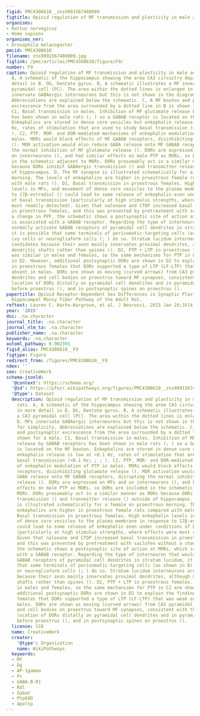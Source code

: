 ```yaml
---
figid: PMC4308610__zns9991567480009
figtitle: Opioid regulation of MF transmission and plasticity in male and female rats
organisms:
- Rattus norvegicus
- Homo sapiens
organisms_ner:
- Drosophila melanogaster
pmcid: PMC4308610
filename: zns9991567480009.jpg
figlink: /pmc/articles/PMC4308610/figure/F9/
number: F9
caption: Opioid regulation of MF transmission and plasticity in male and female rats.
  A, A schematic of the hippocampus showing the area CA3 circuitry depicted in more
  detail in B. DG, Dentate gyrus. B, A schematic illustrates a MF innervating a CA3
  pyramidal cell (PC). The area within the dotted lines is enlarged in C and D. MFs
  innervate GABAergic interneurons but this is not shown in the diagram, for simplicity.
  Abbreviations are explained below the schematic. C, A MF bouton and postsynaptic
  excrescence from the area surrounded by a dotted line in B is shown for a male.
  C1, Basal transmission in males. Inhibition of MF glutamate release by GABAB receptors
  has been shown in male rats (; ) so a GABAB receptor is located on the MF bouton.
  Enkephalins are stored in dense core vesicles but enkephalin release is low at <0.1
  Hz, rates of stimulation that are used to study basal transmission (<0.1 Hz; ; ;
  ). C2, PTP. MOR- and DOR-mediated mechanisms of enkephalin modulation of PTP in
  males. MORs would block effects of MF GABAB receptors, disinhibiting glutamate release
  (). MOR activation would also reduce GABA release onto MF GABAB receptors, disrupting
  the normal inhibition of MF glutamate release (). DORs are expressed on MFs and
  on interneurons (), and had similar effects on male PTP as MORs, so DORs are included
  in the schematic adjacent to MORs. DORs presumably act in a similar manner as MORs
  because DORs inhibit GABAergic transmission () and transmitter release () outside
  of hippocampus. D, The MF synapse is illustrated schematically for a female on proestrous
  morning. The levels of enkephalins are higher in proestrous female rats compared
  with male rats (). D1, Basal transmission in proestrous females. High enkephalin
  levels in MFs, and movement of dense core vesicles to the plasma membrane in response
  to 17β-estradiol () could lead to some release of enkephalin even under conditions
  of basal transmission (particularly at high stimulus strengths, where effects were
  most readily detected). Given that naloxone and CTOP increased basal transmission
  in proestrous females, and this was prevented by pretreatment with saclofen without
  a change in PPF, the schematic shows a postsynaptic site of action at MORs, which
  is associated with a GABAB receptor. Regarding the type of interneuron that would
  normally activate GABAB receptors of pyramidal cell dendrites in stratum lucidum,
  it is possible that some terminals of perisomatic-targeting cells (as shown in B),
  ivy cells or neurogliaform cells (; ) do so. Stratum lucidum interneurons are strong
  candidates because their axon mainly innervates proximal dendrites, although mainly
  dendritic shafts rather than spines (). D2, PTP + LTP in proestrous females. PTP
  was similar in males and females, so the same mechanisms for PTP in C2 are shown
  in D2. However, additional postsynaptic DORs are shown in D2 to explain the finding
  in proestrous females that DORs supported a type of LTP (LF-LTP) that was weak or
  absent in males. DORs are shown as moving (curved arrows) from CA3 pyramidal cells
  dendrites and cell bodies on proestrus toward MF synapses, consistent with the preferential
  location of DORs distally on pyramidal cell dendrites and in pyramidal cell bodies
  before proestrus (), and in postsynaptic spines on proestrus ().
papertitle: Opioid Receptor-Dependent Sex Differences in Synaptic Plasticity in the
  Hippocampal Mossy Fiber Pathway of the Adult Rat.
reftext: Lauren C. Harte-Hargrove, et al. J Neurosci. 2015 Jan 28;35(4):1723-1738.
year: '2015'
doi: .na.character
journal_title: .na.character
journal_nlm_ta: .na.character
publisher_name: .na.character
keywords: .na.character
automl_pathway: 0.902391
figid_alias: PMC4308610__F9
figtype: Figure
redirect_from: /figures/PMC4308610__F9
ndex: ''
seo: CreativeWork
schema-jsonld:
  '@context': https://schema.org/
  '@id': https://pfocr.wikipathways.org/figures/PMC4308610__zns9991567480009.html
  '@type': Dataset
  description: Opioid regulation of MF transmission and plasticity in male and female
    rats. A, A schematic of the hippocampus showing the area CA3 circuitry depicted
    in more detail in B. DG, Dentate gyrus. B, A schematic illustrates a MF innervating
    a CA3 pyramidal cell (PC). The area within the dotted lines is enlarged in C and
    D. MFs innervate GABAergic interneurons but this is not shown in the diagram,
    for simplicity. Abbreviations are explained below the schematic. C, A MF bouton
    and postsynaptic excrescence from the area surrounded by a dotted line in B is
    shown for a male. C1, Basal transmission in males. Inhibition of MF glutamate
    release by GABAB receptors has been shown in male rats (; ) so a GABAB receptor
    is located on the MF bouton. Enkephalins are stored in dense core vesicles but
    enkephalin release is low at <0.1 Hz, rates of stimulation that are used to study
    basal transmission (<0.1 Hz; ; ; ). C2, PTP. MOR- and DOR-mediated mechanisms
    of enkephalin modulation of PTP in males. MORs would block effects of MF GABAB
    receptors, disinhibiting glutamate release (). MOR activation would also reduce
    GABA release onto MF GABAB receptors, disrupting the normal inhibition of MF glutamate
    release (). DORs are expressed on MFs and on interneurons (), and had similar
    effects on male PTP as MORs, so DORs are included in the schematic adjacent to
    MORs. DORs presumably act in a similar manner as MORs because DORs inhibit GABAergic
    transmission () and transmitter release () outside of hippocampus. D, The MF synapse
    is illustrated schematically for a female on proestrous morning. The levels of
    enkephalins are higher in proestrous female rats compared with male rats (). D1,
    Basal transmission in proestrous females. High enkephalin levels in MFs, and movement
    of dense core vesicles to the plasma membrane in response to 17β-estradiol ()
    could lead to some release of enkephalin even under conditions of basal transmission
    (particularly at high stimulus strengths, where effects were most readily detected).
    Given that naloxone and CTOP increased basal transmission in proestrous females,
    and this was prevented by pretreatment with saclofen without a change in PPF,
    the schematic shows a postsynaptic site of action at MORs, which is associated
    with a GABAB receptor. Regarding the type of interneuron that would normally activate
    GABAB receptors of pyramidal cell dendrites in stratum lucidum, it is possible
    that some terminals of perisomatic-targeting cells (as shown in B), ivy cells
    or neurogliaform cells (; ) do so. Stratum lucidum interneurons are strong candidates
    because their axon mainly innervates proximal dendrites, although mainly dendritic
    shafts rather than spines (). D2, PTP + LTP in proestrous females. PTP was similar
    in males and females, so the same mechanisms for PTP in C2 are shown in D2. However,
    additional postsynaptic DORs are shown in D2 to explain the finding in proestrous
    females that DORs supported a type of LTP (LF-LTP) that was weak or absent in
    males. DORs are shown as moving (curved arrows) from CA3 pyramidal cells dendrites
    and cell bodies on proestrus toward MF synapses, consistent with the preferential
    location of DORs distally on pyramidal cell dendrites and in pyramidal cell bodies
    before proestrus (), and in postsynaptic spines on proestrus ().
  license: CC0
  name: CreativeWork
  creator:
    '@type': Organization
    name: WikiPathways
  keywords:
  - Mf
  - Dg
  - AP-1gamma
  - Pc
  - GABA-B-R1
  - Rdl
  - Gabat
  - Ptp69D
  - Apoltp
---
```

